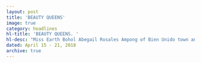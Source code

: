 ```yaml
---
layout: post
title: 'BEAUTY QUEENS'
image: true
category: headlines
hl-title: 'BEAUTY QUEENS. '
hl-desc: "Miss Earth Bohol Abegail Rosales Ampong of Bien Unido town and Mutya sa Tagbilaran 2017 Bianca Gaviola pose during their visit at the Sangguniang Panalaawigan of Bohol last Friday. SEE FULL STORY ON PAGE 2 (Photo: Ric V. Obedencio)"
dated: April 15 - 21, 2018
archive: true
---
```

